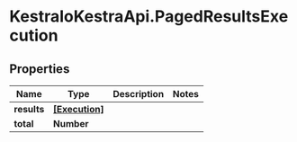 # KestraIoKestraApi.PagedResultsExecution

## Properties

Name | Type | Description | Notes
------------ | ------------- | ------------- | -------------
**results** | [**[Execution]**](Execution.md) |  | 
**total** | **Number** |  | 


